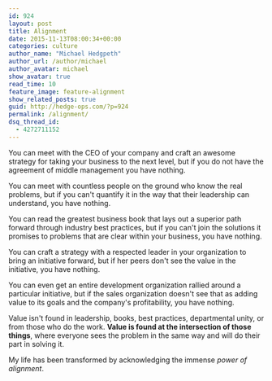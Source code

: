 ```yaml
---
id: 924
layout: post
title: Alignment
date: 2015-11-13T08:00:34+00:00
categories: culture
author_name: "Michael Hedgpeth"
author_url: /author/michael
author_avatar: michael
show_avatar: true
read_time: 10
feature_image: feature-alignment 
show_related_posts: true 
guid: http://hedge-ops.com/?p=924
permalink: /alignment/
dsq_thread_id:
  - 4272711152
---
```

You can meet with the CEO of your company and craft an awesome strategy for taking your business to the next level, but if you do not have the agreement of middle management you have nothing.

You can meet with countless people on the ground who know the real problems, but if you can't quantify it in the way that their leadership can understand, you have nothing.

You can read the greatest business book that lays out a superior path forward through industry best practices, but if you can't join the solutions it promises to problems that are clear within your business, you have nothing.<!--more-->

You can craft a strategy with a respected leader in your organization to bring an initiative forward, but if her peers don't see the value in the initiative, you have nothing.

You can even get an entire development organization rallied around a particular initiative, but if the sales organization doesn't see that as adding value to its goals and the company's profitability, you have nothing.

Value isn't found in leadership, books, best practices, departmental unity, or from those who do the work. **Value is found at the intersection of those things**, where everyone sees the problem in the same way and will do their part in solving it.

My life has been transformed by acknowledging the immense _power of alignment_.